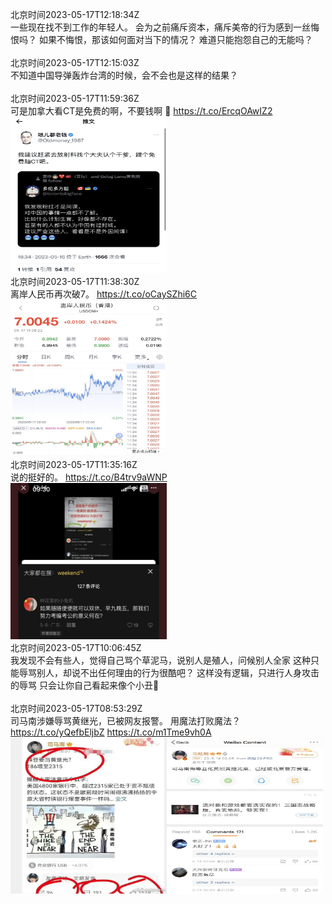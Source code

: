 北京时间2023-05-17T12:18:34Z<br>一些现在找不到工作的年轻人。
会为之前痛斥资本，痛斥美帝的行为感到一丝悔恨吗？
如果不悔恨，那该如何面对当下的情况？
难道只能抱怨自己的无能吗？<br><br>北京时间2023-05-17T12:15:03Z<br>不知道中国导弹轰炸台湾的时候，会不会也是这样的结果？<br><br>北京时间2023-05-17T11:59:36Z<br>可是加拿大看CT是免费的啊，不要钱啊
🤔 https://t.co/ErcqOAwIZ2<br><img src='/temp/2023/1658683663327059968_0.jpg' width='250' height='250'><br>北京时间2023-05-17T11:38:30Z<br>离岸人民币再次破7。 https://t.co/oCaySZhi6C<br><img src='/temp/2023/1658678351018729473_0.jpg' width='250' height='250'><br>北京时间2023-05-17T11:35:16Z<br>说的挺好的。 https://t.co/B4trv9aWNP<br><img src='/temp/2023/1658677537801924608_0.jpg' width='250' height='250'><br>北京时间2023-05-17T10:06:45Z<br>我发现不会有些人，觉得自己骂个草泥马，说别人是殖人，问候别人全家
这种只能辱骂别人，却说不出任何理由的行为很酷吧？
这样没有逻辑，只进行人身攻击的辱骂
只会让你自己看起来像个小丑🤡<br><br>北京时间2023-05-17T08:53:29Z<br>司马南涉嫌辱骂黄继光，已被网友报警。
用魔法打败魔法？ https://t.co/yQefbEljbZ https://t.co/m1Tme9vh0A<br><img src='/temp/2023/1658636822807982081_0.jpg' width='250' height='250'><img src='/temp/2023/1658636822807982081_1.jpg' width='250' height='250'><br>